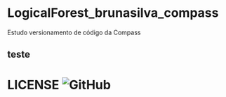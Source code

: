 # LogicalForest_brunasilva_compass
Estudo versionamento de código da Compass

## teste

# LICENSE  <img alt="GitHub" src="https://img.shields.io/github/license/brunacs97/LogicalForest_brunasilva_compass">
